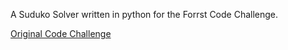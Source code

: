A Suduko Solver written in python for the Forrst Code Challenge.

[Original Code Challenge](http://forr.st/~047)
